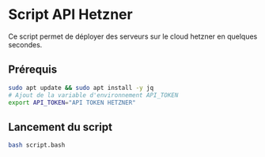 # Script API Hetzner

Ce script permet de déployer des serveurs sur le cloud hetzner en quelques secondes.

## Prérequis

```bash
sudo apt update && sudo apt install -y jq
# Ajout de la variable d'environnement API_TOKEN
export API_TOKEN="API TOKEN HETZNER"
```

## Lancement du script

```bash
bash script.bash
```
